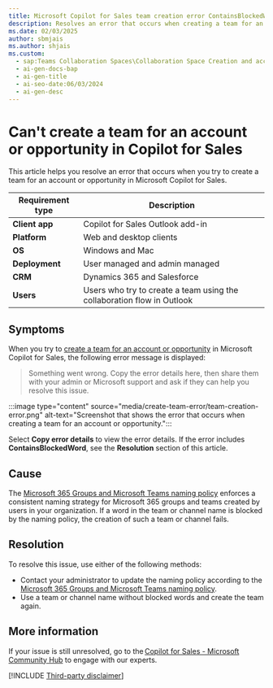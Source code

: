 ```yaml
---
title: Microsoft Copilot for Sales team creation error ContainsBlockedWord
description: Resolves an error that occurs when creating a team for an account or opportunity in Microsoft Copilot for Sales due to naming policy restrictions.
ms.date: 02/03/2025
author: sbmjais
ms.author: shjais
ms.custom:
  - sap:Teams Collaboration Spaces\Collaboration Space Creation and access from Outlook Side-Panel
  - ai-gen-docs-bap
  - ai-gen-title
  - ai-seo-date:06/03/2024
  - ai-gen-desc
---
```

# Can't create a team for an account or opportunity in Copilot for Sales

This article helps you resolve an error that occurs when you try to create a team for an account or opportunity in Microsoft Copilot for Sales.

| Requirement type |Description |
|------------------|------------|
|**Client app** | Copilot for Sales Outlook add-in |
|**Platform** | Web and desktop clients |
|**OS** | Windows and Mac |
|**Deployment** | User managed and admin managed |
|**CRM** | Dynamics 365 and Salesforce |
|**Users** | Users who try to create a team using the collaboration flow in Outlook |

## Symptoms

When you try to [create a team for an account or opportunity](/microsoft-sales-copilot/collaborate-teams-newly-created-existing-team) in Microsoft Copilot for Sales, the following error message is displayed:

> Something went wrong. Copy the error details here, then share them with your admin or Microsoft support and ask if they can help you resolve this issue.

:::image type="content" source="media/create-team-error/team-creation-error.png" alt-text="Screenshot that shows the error that occurs when creating a team for an account or opportunity.":::

Select **Copy error details** to view the error details. If the error includes **ContainsBlockedWord**, see the **Resolution** section of this article.

## Cause

The [Microsoft 365 Groups and Microsoft Teams naming policy](/microsoft-365/solutions/groups-naming-policy) enforces a consistent naming strategy for Microsoft 365 groups and teams created by users in your organization. If a word in the team or channel name is blocked by the naming policy, the creation of such a team or channel fails.

## Resolution

To resolve this issue, use either of the following methods:  

- Contact your administrator to update the naming policy according to the [Microsoft 365 Groups and Microsoft Teams naming policy](/microsoft-365/solutions/groups-naming-policy).
- Use a team or channel name without blocked words and create the team again.

## More information

If your issue is still unresolved, go to the [Copilot for Sales - Microsoft Community Hub](https://techcommunity.microsoft.com/t5/viva-sales/bd-p/VivaSales) to engage with our experts.

[!INCLUDE [Third-party disclaimer](../../includes/third-party-disclaimer.md)]
